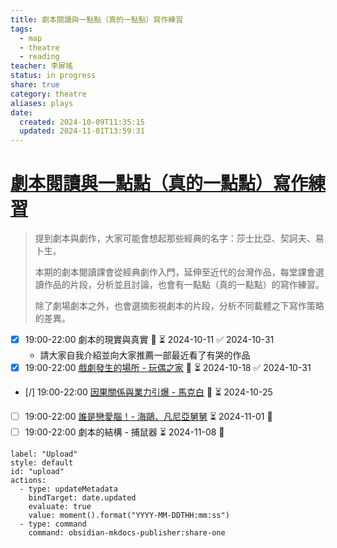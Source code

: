 ```yaml
---
title: 劇本閱讀與一點點（真的一點點）寫作練習
tags:
  - map
  - theatre
  - reading
teacher: 李屏瑤
status: in progress
share: true
category: theatre
aliases: plays
date:
  created: 2024-10-09T11:35:15
  updated: 2024-11-01T13:59:31
---
```

# [劇本閱讀與一點點（真的一點點）寫作練習](https://yudian.org/learning/2024s4fri)  
  
> 提到劇本與劇作，大家可能會想起那些經典的名字：莎士比亞、契訶夫、易卜生。  
>   
> 本期的劇本閱讀課會從經典劇作入門，延伸至近代的台灣作品，每堂課會選讀作品的片段，分析並且討論，也會有一點點（真的一點點）的寫作練習。  
>   
> 除了劇場劇本之外，也會選摘影視劇本的片段，分析不同載體之下寫作策略的差異。  
  
- [x] 19:00-22:00 劇本的現實與真實 🔽 ⏳ 2024-10-11 ✅ 2024-10-31  
	- 請大家自我介紹並向大家推薦一部最近看了有哭的作品  
- [x] 19:00-22:00 [戲劇發生的場所 - 玩偶之家](./doll.md) 🔽 ⏳ 2024-10-18 ✅ 2024-10-31  
- [/] 19:00-22:00 [因果關係與業力引爆 - 馬克白](./Macbeth.md) 🔽 ⏳ 2024-10-25  
- [ ] 19:00-22:00 [誰是戀愛腦！- 海鷗、凡尼亞舅舅](./Chekhov.md) ⏳ 2024-11-01 🔽   
- [ ] 19:00-22:00 劇本的結構 - 捕鼠器 ⏳ 2024-11-08 🔽   

<!-- more -->  

```meta-bind-button  
label: "Upload"  
style: default  
id: "upload"  
actions:  
  - type: updateMetadata  
    bindTarget: date.updated  
    evaluate: true  
    value: moment().format("YYYY-MM-DDTHH:mm:ss")  
  - type: command  
    command: obsidian-mkdocs-publisher:share-one  
```  
